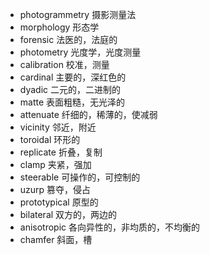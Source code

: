 + photogrammetry 摄影测量法
+ morphology 形态学
+ forensic 法医的，法庭的
+ photometry 光度学，光度测量
+ calibration 校准，测量
+ cardinal 主要的，深红色的
+ dyadic 二元的，二进制的
+ matte 表面粗糙，无光泽的
+ attenuate 纤细的，稀薄的，使减弱
+ vicinity 邻近，附近
+ toroidal 环形的
+ replicate 折叠，复制
+ clamp 夹紧，强加
+ steerable 可操作的，可控制的
+ uzurp 篡夺，侵占
+ prototypical 原型的
+ bilateral 双方的，两边的
+ anisotropic 各向异性的，非均质的，不均衡的
+ chamfer 斜面，槽
